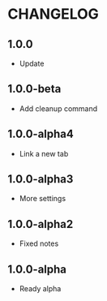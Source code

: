CHANGELOG
==============

1.0.0
-----------------
 * Update
 
1.0.0-beta
-----------------
 * Add cleanup command
 
1.0.0-alpha4
-----------------
 * Link a new tab
 
1.0.0-alpha3
-----------------
 * More settings
 
1.0.0-alpha2
-----------------
 * Fixed notes
 
1.0.0-alpha
-----------------
 * Ready alpha

